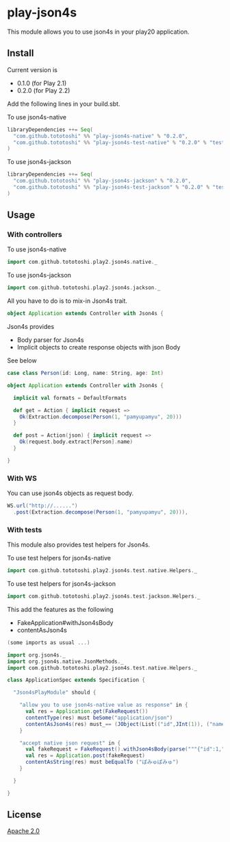 # play-json4s

This module allows you to use json4s in your play20 application.


## Install
Current version is

  - 0.1.0 (for Play 2.1)
  - 0.2.0 (for Play 2.2)

Add the following lines in your build.sbt.

To use json4s-native
```scala
libraryDependencies ++= Seq(
  "com.github.tototoshi" %% "play-json4s-native" % "0.2.0",
  "com.github.tototoshi" %% "play-json4s-test-native" % "0.2.0" % "test"
)
```

To use json4s-jackson
```scala
libraryDependencies ++= Seq(
  "com.github.tototoshi" %% "play-json4s-jackson" % "0.2.0",
  "com.github.tototoshi" %% "play-json4s-test-jackson" % "0.2.0" % "test"
)
```

## Usage

### With controllers

To use json4s-native
```scala
import com.github.tototoshi.play2.json4s.native._
```

To use json4s-jackson
```scala
import com.github.tototoshi.play2.json4s.jackson._
```

All you have to do is to mix-in Json4s trait.

```scala
object Application extends Controller with Json4s {
```

Json4s provides
- Body parser for Json4s
- Implicit objects to create response objects with json Body

See below

```scala
case class Person(id: Long, name: String, age: Int)

object Application extends Controller with Json4s {

  implicit val formats = DefaultFormats

  def get = Action { implicit request =>
    Ok(Extraction.decompose(Person(1, "pamyupamyu", 20)))
  }

  def post = Action(json) { implicit request =>
    Ok(request.body.extract[Person].name)
  }

}
```

### With WS

You can use json4s objects as request body.

```scala
WS.url("http://......")
  .post(Extraction.decompose(Person(1, "pamyupamyu", 20))),
```

### With tests

This module also provides test helpers for Json4s.

To use test helpers for json4s-native

```scala
import com.github.tototoshi.play2.json4s.test.native.Helpers._
```

To use test helpers for json4s-jackson

```scala
import com.github.tototoshi.play2.json4s.test.jackson.Helpers._
```

This add the features as the following
- FakeApplication#withJson4sBody
- contentAsJson4s


```scala
(some imports as usual ...)

import org.json4s._
import org.json4s.native.JsonMethods._
import com.github.tototoshi.play2.json4s.test.native.Helpers._

class ApplicationSpec extends Specification {

  "Json4sPlayModule" should {

    "allow you to use json4s-native value as response" in {
      val res = Application.get(FakeRequest())
      contentType(res) must beSome("application/json")
      contentAsJson4s(res) must_== (JObject(List(("id",JInt(1)), ("name",JString("ぱみゅぱみゅ")), ("age",JInt(20)))))
    }

    "accept native json request" in {
      val fakeRequest = FakeRequest().withJson4sBody(parse("""{"id":1,"name":"ぱみゅぱみゅ","age":20}"""))
      val res = Application.post(fakeRequest)
      contentAsString(res) must beEqualTo ("ぱみゅぱみゅ")
    }

  }

}
```

## License
[Apache 2.0](http://www.apache.org/licenses/LICENSE-2.0)
